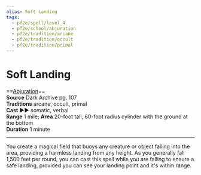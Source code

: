 ```yaml
---
alias: Soft Landing
tags:
  - pf2e/spell/level_4
  - pf2e/school/abjuration
  - pf2e/tradition/arcane
  - pf2e/tradition/occult
  - pf2e/tradition/primal
---
```


# Soft Landing

==[Abjuration](../../../Traits/Abjuration.md)==  
__Source__ Dark Archive pg. 107  
**Traditions** arcane, occult, primal  
**Cast** ►► somatic, verbal  
**Range** 1 mile; **Area** 20-foot tall, 60-foot radius cylinder with the ground at the bottom  
**Duration** 1 minute

---

You create a magical field that buoys any creature or object falling into the area, providing a harmless landing from any height. As you generally fall 1,500 feet per round, you can cast this spell while you are falling to ensure a safe landing, provided you can see your landing point and it's within range.
